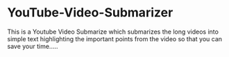 # YouTube-Video-Submarizer

This is a Youtube Video Submarize which submarizes the long videos into simple text highlighting the important points from the video so that you can save your time.....